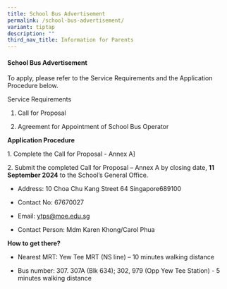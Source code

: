 ```yaml
---
title: School Bus Advertisement
permalink: /school-bus-advertisement/
variant: tiptap
description: ""
third_nav_title: Information for Parents
---
```

<h4>School Bus Advertisement</h4>
<p>To apply, please refer to the Service Requirements and the Application
Procedure below.</p>
<p>Service Requirements</p>
<ol data-tight="true" class="tight">
<li>
<p>Call for Proposal</p>
</li>
<li>
<p>Agreement for Appointment of School Bus Operator</p>
</li>
</ol>
<p><strong>Application Procedure</strong>
</p>
<p>1. Complete the Call for Proposal - Annex A]</p>
<p>2. Submit the completed Call for Proposal – Annex A by closing date, <strong>11 September 2024</strong> to
the School’s General Office.</p>
<ul data-tight="true" class="tight">
<li>
<p>Address: 10 Choa Chu Kang Street 64 Singapore689100</p>
</li>
<li>
<p>Contact No: 67670027</p>
</li>
<li>
<p>Email: <a href="mailto:ytps@moe.edu.sg" rel="noopener noreferrer nofollow" target="_blank">ytps@moe.edu.sg</a>
</p>
</li>
<li>
<p>Contact Person: Mdm Karen Khong/Carol Phua</p>
</li>
</ul>
<p><strong>How to get there?</strong>
</p>
<ul data-tight="true" class="tight">
<li>
<p>Nearest MRT: Yew Tee MRT (NS line) – 10 minutes walking distance</p>
</li>
<li>
<p>Bus number: 307. 307A (Blk 634); 302, 979 (Opp Yew Tee Station) - 5 minutes
walking distance</p>
</li>
</ul>
<p></p>